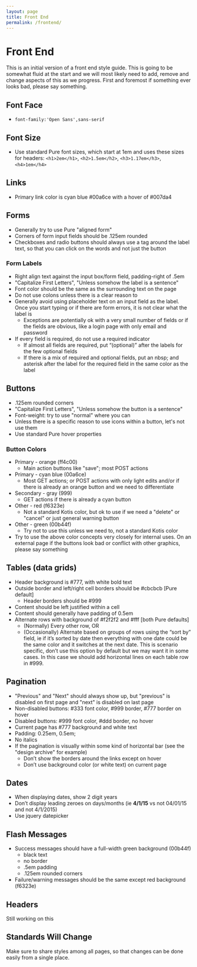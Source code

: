 ```yaml
---
layout: page
title: Front End
permalink: /frontend/
---
```


# Front End

This is an initial version of a front end style guide. This is going to be somewhat fluid at the
start and we will most likely need to add, remove and change aspects of this as we progress.
First and foremost if something ever looks bad, please say something.

## Font Face

* `font-family:'Open Sans',sans-serif`

## Font Size

* Use standard Pure font sizes, which start at 1em and uses these sizes for headers:
`<h1>2em</h1>`, `<h2>1.5em</h2>`, `<h3>1.17em</h3>`, `<h4>1em</h4>`

## Links

* Primary link color is cyan blue #00a6ce with a hover of #007da4

## Forms

* Generally try to use Pure "aligned form"
* Corners of form input fields should be .125em rounded
* Checkboxes and radio buttons should always use a <label> tag around the label text, so that you 
can click on the words and not just the button

### Form Labels

* Right align text against the input box/form field, padding-right of .5em
* "Capitalize First Letters", "Unless somehow the label is a sentence"
* Font color should be the same as the surrounding text on the page
* Do not use colons unless there is a clear reason to
* Generally avoid using placeholder text on an input field as the label. Once you start typing or 
if there are form errors, it is not clear what the label is
  * Exceptions are potentially ok with a very small number of fields or if the fields are obvious, 
  like a login page with only email and password
* If every field is required, do not use a required indicator
  * If almost all fields are required, put “(optional)” after the labels for the few optional fields
  * If there is a mix of required and optional fields, put an nbsp; and asterisk after the label 
  for the required field in the same color as the label



## Buttons

* .125em rounded corners
* "Capitalize First Letters", "Unless somehow the button is a sentence"
* Font-weight: try to use "normal" where you can
* Unless there is a specific reason to use icons within a button, let's not use them
* Use standard Pure hover properties

### Button Colors

* Primary - orange (ff4c00)
  * Main action buttons like "save"; most POST actions
* Primary - cyan blue (00a6ce)
  * Most GET actions; or POST actions with only light edits and/or if there is already an orange 
  button and we need to differentiate
* Secondary - gray (999)
  * GET actions if there is already a cyan button
* Other - red (f6323e)
  * Not a standard Kotis color, but ok to use if we need a "delete" or "cancel" or just general 
  warning button
* Other - green (00b44f)
  * Try not to use this unless we need to, not a standard Kotis color
* Try to use the above color concepts very closely for internal uses. On an external page if the 
buttons look bad or conflict with other graphics, please say something

## Tables (data grids)

* Header background is #777, with white bold text
* Outside border and left/right cell borders should be #cbcbcb [Pure default]
  * Header borders should be #999
* Content should be left justified within a cell
* Content should generally have padding of 0.5em
* Alternate rows with background of #f2f2f2 and #fff [both Pure defaults]
  * (Normally) Every other row, OR
  * (Occasionally) Alternate based on groups of rows using the “sort by” field, ie if it’s sorted 
  by date then everything with one date could be the same color and it switches at the next date. 
  This is scenario specific, don’t use this option by default but we may want it in some cases. In 
  this case we should add horizontal lines on each table row in #999.

## Pagination

* "Previous" and "Next" should always show up, but "previous" is disabled on first page and "next" 
is disabled on last page
* Non-disabled buttons: #333 font color, #999 border, #777 border on hover
* Disabled buttons: #999 font color, #ddd border, no hover
* Current page has #777 background and white text
* Padding: 0.25em, 0.5em;
* No italics
* If the pagination is visually within some kind of horizontal bar (see the "design archive" for 
example)
  * Don’t show the borders around the links except on hover
  * Don’t use background color (or white text) on current page

## Dates

* When displaying dates, show 2 digit years
* Don’t display leading zeroes on days/months (ie **4/1/15** vs not 04/01/15 and not 4/1/2015)
* Use jquery datepicker

## Flash Messages

* Success messages should have a full-width green background (00b44f)
  * black text
  * no border
  * .5em padding
  * .125em rounded corners
* Failure/warning messages should be the same except red background (f6323e)

## Headers

Still working on this

## Standards Will Change

Make sure to share styles among all pages, so that changes can be done easily
from a single place.